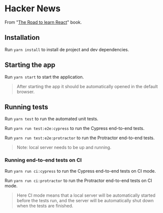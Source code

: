 # Hacker News

From "[The Road to learn React](https://leanpub.com/the-road-to-learn-react)" book.

## Installation

Run `yarn install` to install de project and dev dependencies.

## Starting the app

Run `yarn start` to start the application.

> After starting the app it should be automatically opened in the default browser.

## Running tests

Run `yarn test` to run the automated unit tests.

Run `yarn run test:e2e:cypress` to run the Cypress end-to-end tests.

Run `yarn run test:e2e:protractor` to run the Protractor end-to-end tests.

> Note: local server needs to be up and running.

### Running end-to-end tests on CI

Run `yarn run ci:cypress` to run the Cypress end-to-end tests on CI mode.

Run `yarn run ci:protractor` to run the Protractor end-to-end tests on CI mode.

> Here CI mode means that a local server will be automatically started before the tests run, and the server will be automatically shut down when the tests are finished.
